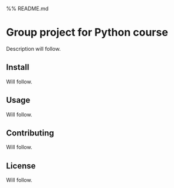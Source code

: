 %% README.md
# Group project for Python course

Description will follow.

## Install
Will follow.

## Usage 
Will follow.

## Contributing
Will follow.

## License
Will follow.